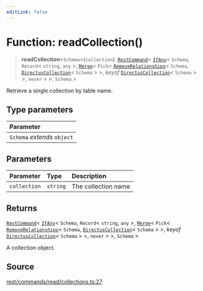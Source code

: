 ```yaml
---
editLink: false
---
```


# Function: readCollection()

> **readCollection**\<`Schema`\>(`collection`): [`RestCommand`](../interfaces/interface.RestCommand.md)\<
> [`IfAny`](../../types-1/type-aliases/type-alias.IfAny.md)\< `Schema`, `Record`\< `string`, `any` \>,
> [`Merge`](../../types-1/type-aliases/type-alias.Merge.md)\< `Pick`\<
> [`RemoveRelationships`](../../types-1/type-aliases/type-alias.RemoveRelationships.md)\< `Schema`,
> [`DirectusCollection`](../../schema/type-aliases/type-alias.DirectusCollection.md)\< `Schema` \> \>, _keyof_
> [`DirectusCollection`](../../schema/type-aliases/type-alias.DirectusCollection.md)\< `Schema` \> \>, `never` \> \>,
> `Schema` \>

Retrieve a single collection by table name.

## Type parameters

| Parameter                   |
| :-------------------------- |
| `Schema` _extends_ `object` |

## Parameters

| Parameter    | Type     | Description         |
| :----------- | :------- | :------------------ |
| `collection` | `string` | The collection name |

## Returns

[`RestCommand`](../interfaces/interface.RestCommand.md)\< [`IfAny`](../../types-1/type-aliases/type-alias.IfAny.md)\<
`Schema`, `Record`\< `string`, `any` \>, [`Merge`](../../types-1/type-aliases/type-alias.Merge.md)\< `Pick`\<
[`RemoveRelationships`](../../types-1/type-aliases/type-alias.RemoveRelationships.md)\< `Schema`,
[`DirectusCollection`](../../schema/type-aliases/type-alias.DirectusCollection.md)\< `Schema` \> \>, _keyof_
[`DirectusCollection`](../../schema/type-aliases/type-alias.DirectusCollection.md)\< `Schema` \> \>, `never` \> \>,
`Schema` \>

A collection object.

## Source

[rest/commands/read/collections.ts:27](https://github.com/directus/directus/blob/7789a6c53/sdk/src/rest/commands/read/collections.ts#L27)
